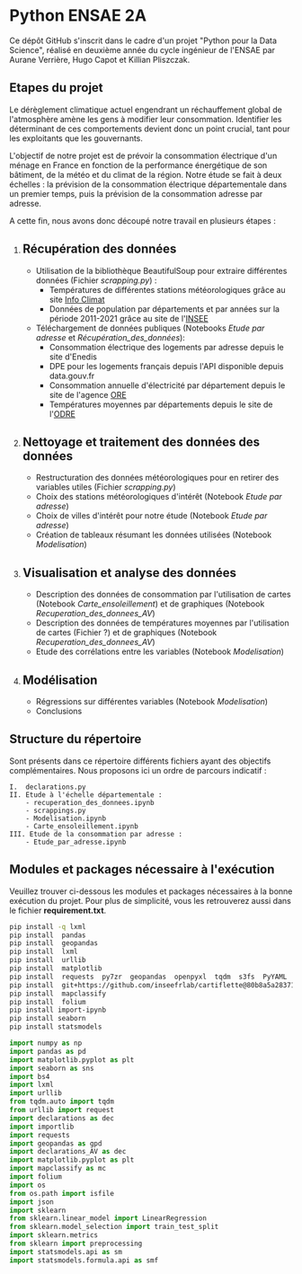 # Python ENSAE 2A

Ce dépôt GitHub s'inscrit dans le cadre d'un projet "Python pour la Data Science", réalisé en deuxième année du cycle ingénieur de l'ENSAE par Aurane Verrière, Hugo Capot et Killian Pliszczak.

## Etapes du projet

Le dérèglement climatique actuel engendrant un réchauffement global de l'atmosphère amène les gens à modifier leur consommation. Identifier les déterminant de ces comportements devient donc un point crucial, tant pour les exploitants que les gouvernants. 

L'objectif de notre projet est de prévoir la consommation électrique d'un ménage en France en fonction de la performance énergétique de son bâtiment, de la météo et du climat de la région. Notre étude se fait à deux échelles : la prévision de la consommation électrique départementale dans un premier temps, puis la prévision de la consommation adresse par adresse.

A cette fin, nous avons donc découpé notre travail en plusieurs étapes :

1. Récupération des données
	-
	- Utilisation de la bibliothèque BeautifulSoup pour extraire différentes données (Fichier *scrapping.py*) :
		- Températures de différentes stations météorologiques grâce au site [Info Climat](https://www.infoclimat.fr/stations-meteo/analyses-mensuelles.php?mois=12&annee=2021)
		- Données de population par départements et par années sur la période 2011-2021 grâce au site de l'[INSEE](https://www.insee.fr/fr/statistiques/3677771?sommaire=3677855)
	- Téléchargement de données publiques (Notebooks *Etude par adresse* et *Récupération_des_données*):
		- Consommation électrique des logements par adresse depuis le site d'Enedis
		- DPE pour les logements français depuis l'API disponible depuis data.gouv.fr
		- Consommation annuelle d'électricité par département depuis le site de l'agence [ORE](agenceore.fr)
		- Températures moyennes par départements depuis le site de l'[ODRE](opendata.reseaux-energies.fr)
	
2. Nettoyage et traitement des données des données
	-
	- Restructuration des données météorologiques pour en retirer des variables utiles (Fichier *scrapping.py*)
	- Choix des stations météorologiques d'intérêt (Notebook *Etude par adresse*)
	- Choix de villes d'intérêt pour notre étude (Notebook *Etude par adresse*)
	- Création de tableaux résumant les données utilisées (Notebook *Modelisation*)
3. Visualisation et analyse des données
	-
	- Description des données de consommation par l'utilisation de cartes (Notebook	 *Carte_ensoleillement*) et de graphiques (Notebook *Recuperation_des_donnees_AV*)
	- Description des données de températures moyennes par l'utilisation de cartes (Fichier ?) et de graphiques (Notebook *Recuperation_des_donnees_AV*)
	- Etude des corrélations entre les variables (Notebook *Modelisation*)
4. Modélisation
	-
	- Régressions sur différentes variables (Notebook *Modelisation*)
	- Conclusions
	

## Structure du répertoire 

Sont présents dans ce répertoire différents fichiers ayant des objectifs complémentaires. Nous proposons ici un ordre de parcours indicatif :
	
	I. 	declarations.py
	II. Etude à l'échelle départementale :
		- recuperation_des_donnees.ipynb
		- scrappings.py
		- Modelisation.ipynb
		- Carte_ensoleillement.ipynb
	III. Etude de la consommation par adresse :
		- Etude_par_adresse.ipynb


## Modules et packages nécessaire à l'exécution

Veuillez trouver ci-dessous les modules et packages nécessaires à la bonne exécution du projet. Pour plus de simplicité, vous les retrouverez aussi dans le fichier **requirement.txt**.

```bash
pip install -q lxml
pip install  pandas
pip install  geopandas
pip install  lxml
pip install  urllib
pip install  matplotlib
pip install  requests  py7zr  geopandas  openpyxl  tqdm  s3fs  PyYAML  xlrd
pip install  git+https://github.com/inseefrlab/cartiflette@80b8a5a28371feb6df31d55bcc2617948a5f9b1a
pip install  mapclassify
pip install  folium
pip install import-ipynb
pip install seaborn
pip install statsmodels
```

```Python
import numpy as np
import pandas as pd
import matplotlib.pyplot as plt
import seaborn as sns
import bs4
import lxml
import urllib
from tqdm.auto import tqdm
from urllib import request
import declarations as dec
import importlib
import requests
import geopandas as gpd
import declarations_AV as dec
import matplotlib.pyplot as plt
import mapclassify as mc
import folium
import os
from os.path import isfile
import json
import sklearn
from sklearn.linear_model import LinearRegression
from sklearn.model_selection import train_test_split
import sklearn.metrics
from sklearn import preprocessing
import statsmodels.api as sm
import statsmodels.formula.api as smf
```